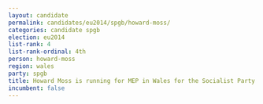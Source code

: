 ```yaml
---
layout: candidate
permalink: candidates/eu2014/spgb/howard-moss/
categories: candidate spgb
election: eu2014
list-rank: 4
list-rank-ordinal: 4th
person: howard-moss
region: wales
party: spgb
title: Howard Moss is running for MEP in Wales for the Socialist Party of Great Britain
incumbent: false
---
```

